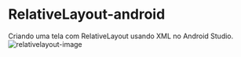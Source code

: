 # RelativeLayout-android
Criando uma tela com RelativeLayout usando XML no Android Studio.
![relativelayout-image](https://github.com/user-attachments/assets/caaeea31-2886-445f-a135-048b745b55c3)
